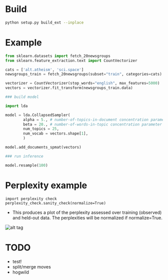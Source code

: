 # Build #

```bash
python setup.py build_ext --inplace
```

# Example #

```python
from sklearn.datasets import fetch_20newsgroups
from sklearn.feature_extraction.text import CountVectorizer

cats = ['alt.atheism', 'sci.space']
newsgroups_train = fetch_20newsgroups(subset="train", categories=cats)

vectorizer = CountVectorizer(stop_words="english", max_features=5000)
vectors = vectorizer.fit_transform(newsgroups_train.data)

### build model

import lda

model = lda.CollapsedSampler(
        alpha = 5., # number-of-topics-in-document concentration parameter
        beta = 20., # number-of-words-in-topic concentration parameter
        num_topics = 25,
        num_vocab = vectors.shape[1],
        )

model.add_documents_spmat(vectors)

### run inference

model.resample(100)
```

# Perplexity example #

```
import perplexity check
perplexity_check.sanity_check(normalize=True)
```

* This produces a plot of the perplexity assessed over training (observed) and held-out data. The perplexities will be normalized if normalize=True. 

![alt tag](https://raw.github.com/mattjj/yaldapy/master/perplexity.png)


# TODO #
* test!
* split/merge moves
* hogwild
